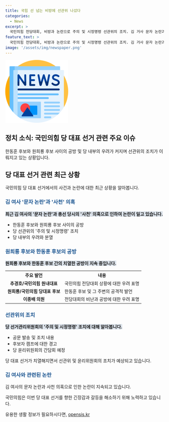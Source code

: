 ```yaml
---
title: 국힘 선 넘는 비방에 선관위 나섰다
categories:
  - News
excerpt: >
  국민의힘 전당대회, 비방과 논란으로 주의 및 시정명령 선관위의 조치. 김 거사 문자 논란과 사천 의혹까지 불거져, 당내 우려의 목소리 커져. 원희룡, 한동훈 후보 간 거친 공방 지속. 당 선관위 공문 발송으로 당내 갈등 수습시도. 윤리위원회도 후보자 간 비방 논란 논의 예정.
feature_text: >
  국민의힘 전당대회, 비방과 논란으로 주의 및 시정명령 선관위의 조치. 김 거사 문자 논란과 사천 의혹까지 불거져, 당내 우려의 목소리 커져. 원희룡, 한동훈 후보 간 거친 공방 지속. 당 선관위 공문 발송으로 당내 갈등 수습시도. 윤리위원회도 후보자 간 비방 논란 논의 예정.
image: '/assets/img/newspaper.png'
---
```


<p><img src="/assets/img/newspaper.png" alt="kimp 속보" /></p>

<h2 data-ke-size="size26">정치 소식: 국민의힘 당 대표 선거 관련 주요 이슈</h2>

<p data-ke-size="size16">한동훈 후보와 원희룡 후보 사이의 공방 및 당 내부의 우려가 커지며 선관위의 조치가 이뤄지고 있는 상황입니다.</p>

<h2 data-ke-size="size24">당 대표 선거 관련 최근 상황</h2>

<p data-ke-size="size16">국민의힘 당 대표 선거에서의 사건과 논란에 대한 최근 상황을 알아봅니다.</p>

<h3 data-ke-size="size22"><span style="color: #1a5490;">김 여사 '문자 논란'과 '사천' 의혹</span></h3>

<p data-ke-size="size16"><b><span style="background-color: #21538527;">최근 김 여사의 '문자 논란'과 총선 당시의 '사천' 의혹으로 인하여 논란이 일고 있습니다.</span></b></p>

<ul>
<li>한동훈 후보와 원희룡 후보 사이의 공방</li>
<li>당 선관위의 '주의 및 시정명령' 조치</li>
<li>당 내부의 우려와 분열</li>
</ul>

<h3 data-ke-size="size22"><span style="color: #1a5490;">원희룡 후보와 한동훈 후보의 공방</span></h3>

<p data-ke-size="size16"><b><span style="background-color: #21538527;">원희룡 후보와 한동훈 후보 간의 치열한 공방이 지속 중입니다.</span></b></p>

<table>
  <tr>
    <th>주요 발언</th>
    <th>내용</th>
  </tr>
  <tr>
    <td style="text-align: center; height: 17px;"><b>추경호/국민의힘 원내대표</b></td>
    <td>국민의힘 전당대회 상황에 대한 우려 표명</td>
  </tr>
  <tr>
    <td style="text-align: center; height: 17px;"><b>원희룡/국민의힘 당대표 후보</b></td>
    <td>한동훈 후보 및 그 주변의 공격적 발언</td>
  </tr>
  <tr>
    <td style="text-align: center; height: 17px;"><b>이종배 의원</b></td>
    <td>전당대회의 비난과 공방에 대한 우려 표명</td>
  </tr>
</table>

<h3 data-ke-size="size22"><span style="color: #1a5490;">선관위의 조치</span></h3>

<p data-ke-size="size16"><b><span style="background-color: #21538527;">당 선거관리위원회의 '주의 및 시정명령' 조치에 대해 알아봅니다.</span></b></p>

<ul>
<li>공문 발송 및 조치 내용</li>
<li>후보자 캠프에 대한 경고</li>
<li>당 윤리위원회의 간담회 예정</li>
</ul>

<p data-ke-size="size16">당 대표 선거가 치열해지면서 선관위 및 윤리위원회의 조치가 예상되고 있습니다.</p>

<h3 data-ke-size="size22"><span style="color: #1a5490;">김 여사와 관련된 논란</span></h3>

<p data-ke-size="size16">김 여사의 문자 논란과 사천 의혹으로 인한 논란이 지속되고 있습니다.</p>

<p data-ke-size="size16">국민의힘은 이번 당 대표 선거를 향한 긴장감과 갈등을 해소하기 위해 노력하고 있습니다.</p>
유용한 생활 정보가 필요하시다면, <a href="https://opensis.kr" rel="dofollow">opensis.kr</a>



